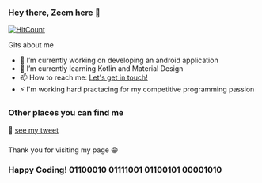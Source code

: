 ### Hey there, Zeem here 👋

[![HitCount](http://hits.dwyl.com/Hazqier/Hazqier.svg)](http://hits.dwyl.com/Hazqier/Hazqier)

Gits about me

- 🔭 I’m currently working on developing an android application
- 🌱 I’m currently learning Kotlin and Material Design
- 📫 How to reach me: <a href="gmailto:hazqier205@gmail.com">Let's get in touch!</a>
- ⚡ I'm working hard practacing for my competitive programming passion

### Other places you can find me

🐤 [see my tweet](https://twitter.com/Hazqier)

###

Thank you for visiting my page 😁
### Happy Coding! 01100010 01111001 01100101 00001010 ###
